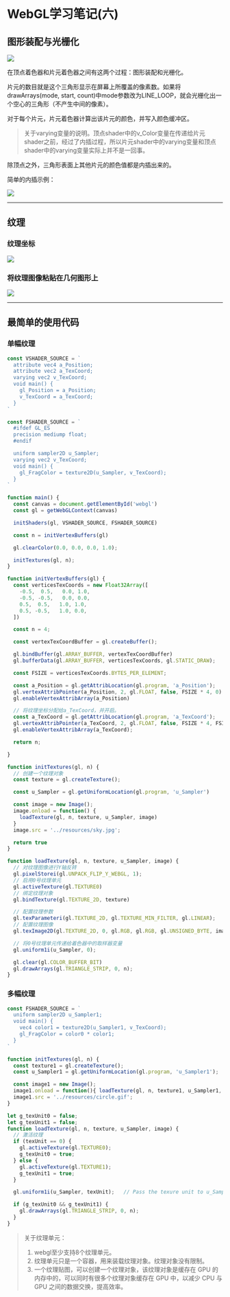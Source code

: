 # WebGL学习笔记\(六\)

## 图形装配与光栅化

![](/assets/guangshanhua.png)

在顶点着色器和片元着色器之间有这两个过程：图形装配和光栅化。

片元的数目就是这个三角形显示在屏幕上所覆盖的像素数。如果将drawArrays\(mode, start, count\)中mode参数改为LINE\_LOOP，就会光栅化出一个空心的三角形（不产生中间的像素）。

对于每个片元，片元着色器计算出该片元的颜色，并写入颜色缓冲区。

> 关于varying变量的说明。顶点shader中的v\_Color变量在传递给片元shader之前，经过了内插过程，所以片元shader中的varying变量和顶点shader中的varying变量实际上并不是一回事。

除顶点之外，三角形表面上其他片元的颜色值都是内插出来的。

简单的内插示例：

![](/assets/neicha.png)

---

## 纹理

### 纹理坐标

![](/assets/texture_coord.png)

### 将纹理图像粘贴在几何图形上

![](/assets/map_texture.png)

---

## 最简单的使用代码

### 单幅纹理

```js
const VSHADER_SOURCE = `
  attribute vec4 a_Position;
  attribute vec2 a_TexCoord;
  varying vec2 v_TexCoord;
  void main() {
    gl_Position = a_Position;
    v_TexCoord = a_TexCoord;
  }
`

const FSHADER_SOURCE = `
  #ifdef GL_ES
  precision mediump float;
  #endif

  uniform sampler2D u_Sampler;
  varying vec2 v_TexCoord;
  void main() {
    gl_FragColor = texture2D(u_Sampler, v_TexCoord);
  }
`

function main() {
  const canvas = document.getElementById('webgl')
  const gl = getWebGLContext(canvas)

  initShaders(gl, VSHADER_SOURCE, FSHADER_SOURCE)

  const n = initVertexBuffers(gl)

  gl.clearColor(0.0, 0.0, 0.0, 1.0);

  initTextures(gl, n);
}

function initVertexBuffers(gl) {
  const verticesTexCoords = new Float32Array([
    -0.5,  0.5,   0.0, 1.0,
    -0.5, -0.5,   0.0, 0.0,
    0.5,  0.5,   1.0, 1.0,
    0.5, -0.5,   1.0, 0.0,
  ])

  const n = 4;

  const vertexTexCoordBuffer = gl.createBuffer();

  gl.bindBuffer(gl.ARRAY_BUFFER, vertexTexCoordBuffer)
  gl.bufferData(gl.ARRAY_BUFFER, verticesTexCoords, gl.STATIC_DRAW);

  const FSIZE = verticesTexCoords.BYTES_PER_ELEMENT;

  const a_Position = gl.getAttribLocation(gl.program, 'a_Position');
  gl.vertexAttribPointer(a_Position, 2, gl.FLOAT, false, FSIZE * 4, 0);
  gl.enableVertexAttribArray(a_Position)

  // 将纹理坐标分配给a_TexCoord，并开启。
  const a_TexCoord = gl.getAttribLocation(gl.program, 'a_TexCoord');
  gl.vertexAttribPointer(a_TexCoord, 2, gl.FLOAT, false, FSIZE * 4, FSIZE * 2)
  gl.enableVertexAttribArray(a_TexCoord);

  return n;

}

function initTextures(gl, n) {
  // 创建一个纹理对象
  const texture = gl.createTexture();

  const u_Sampler = gl.getUniformLocation(gl.program, 'u_Sampler')

  const image = new Image();
  image.onload = function() {
    loadTexture(gl, n, texture, u_Sampler, image)
  }
  image.src = '../resources/sky.jpg';

  return true
}

function loadTexture(gl, n, texture, u_Sampler, image) {
  // 对纹理图像进行Y轴反转
  gl.pixelStorei(gl.UNPACK_FLIP_Y_WEBGL, 1);
  // 启用0号纹理单元
  gl.activeTexture(gl.TEXTURE0)
  // 绑定纹理对象
  gl.bindTexture(gl.TEXTURE_2D, texture)

  // 配置纹理参数
  gl.texParameteri(gl.TEXTURE_2D, gl.TEXTURE_MIN_FILTER, gl.LINEAR);
  // 配置纹理图像
  gl.texImage2D(gl.TEXTURE_2D, 0, gl.RGB, gl.RGB, gl.UNSIGNED_BYTE, image);

  // 将0号纹理单元传递给着色器中的取样器变量
  gl.uniform1i(u_Sampler, 0);

  gl.clear(gl.COLOR_BUFFER_BIT)
  gl.drawArrays(gl.TRIANGLE_STRIP, 0, n);
}
```

### 多幅纹理

```js
const FSHADER_SOURCE = `
  uniform sampler2D u_Sampler1;
  void main() {
    vec4 color1 = texture2D(u_Sampler1, v_TexCoord);
    gl_FragColor = color0 * color1;
  }
`

function initTextures(gl, n) {
  const texture1 = gl.createTexture();
  const u_Sampler1 = gl.getUniformLocation(gl.program, 'u_Sampler1');

  const image1 = new Image();
  image1.onload = function(){ loadTexture(gl, n, texture1, u_Sampler1, image1, 1); };
  image1.src = '../resources/circle.gif';
}

let g_texUnit0 = false;
let g_texUnit1 = false; 
function loadTexture(gl, n, texture, u_Sampler, image) {
  // 激活纹理
  if (texUnit == 0) {
    gl.activeTexture(gl.TEXTURE0);
    g_texUnit0 = true;
  } else {
    gl.activeTexture(gl.TEXTURE1);
    g_texUnit1 = true;
  }

  gl.uniform1i(u_Sampler, texUnit);   // Pass the texure unit to u_Sampler

  if (g_texUnit0 && g_texUnit1) {
    gl.drawArrays(gl.TRIANGLE_STRIP, 0, n);   
  }  
}
```

> 关于纹理单元：
>
> 1. webgl至少支持8个纹理单元。
> 2. 纹理单元只是一个容器，用来装载纹理对象。纹理对象没有限制。
> 3. 一个纹理贴图，可以创建一个纹理对象，该纹理对象是缓存在 GPU 的内存中的，可以同时有很多个纹理对象缓存在 GPU 中，以减少 CPU 与 GPU 之间的数据交换，提高效率。



